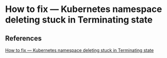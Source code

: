 # How to fix — Kubernetes namespace deleting stuck in Terminating state

## References

[How to fix — Kubernetes namespace deleting stuck in Terminating state](https://craignewtondev.medium.com/how-to-fix-kubernetes-namespace-deleting-stuck-in-terminating-state-5ed75792647e)
